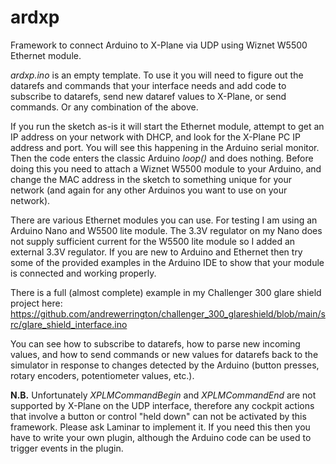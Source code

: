 # ardxp
Framework to connect Arduino to X-Plane via UDP using Wiznet W5500 Ethernet module.

_ardxp.ino_ is an empty template. To use it you will need to figure out the datarefs and commands that your interface needs and add code
to subscribe to datarefs, send new dataref values to X-Plane, or send commands. Or any combination of the above.

If you run the sketch as-is it will start the Ethernet module, attempt to get an IP address on your network with DHCP, and look for the
X-Plane PC IP address and port. You will see this happening in the Arduino serial monitor. Then the code enters the classic Arduino _loop()_
and does nothing. Before doing this you need to attach a Wiznet W5500 module to your Arduino, and change the MAC address in the sketch to
something unique for your network (and again for any other Arduinos you want to use on your network).

There are various Ethernet modules you can use. For testing I am using an Arduino Nano and W5500 lite module. The 3.3V regulator on my Nano
does not supply sufficient current for the W5500 lite module so I added an external 3.3V regulator. If you are new to Arduino and Ethernet then
try some of the provided examples in the Arduino IDE to show that your module is connected and working properly.

There is a full (almost complete) example in my Challenger 300 glare shield project here:
https://github.com/andrewerrington/challenger_300_glareshield/blob/main/src/glare_shield_interface.ino

You can see how to subscribe to datarefs, how to parse new incoming values, and how to send commands or new values for datarefs back to the
simulator in response to changes detected by the Arduino (button presses, rotary encoders, potentiometer values, etc.).

**N.B.** Unfortunately _XPLMCommandBegin_ and _XPLMCommandEnd_ are not supported by X-Plane on the UDP interface, therefore any cockpit actions that
involve a button or control "held down" can not be activated by this framework. Please ask Laminar to implement it. If you need this then you
have to write your own plugin, although the Arduino code can be used to trigger events in the plugin.
